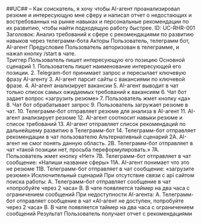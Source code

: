 ##UC## – Как соискатель, я хочу чтобы AI-агент проанализировал резюме и интересующую мне сферу и написал отчет о недостающих и востребованных на рынке навыках и персональные рекомендации по их развитию, чтобы найти подходящую работу быстрее.
ID: UC-RHR-001
Заголовок:	Анализ требований к сфере с рекомендациями по развитию навыков через телеграмм-бота
Акторы	Пользователь, телеграмм бот, AI-агент
Предусловие 	Пользователь авторизован в телеграмме, и нажал кнопку /start в чате.  
Триггер 	Пользователь пишет интересующую его позицию 
Основной сценарий	1.	Пользователь пишет наименование интересующей его позиции.
2.	Telegram-бот принимает запрос и пересылает ключевую фразу AI-агенту 
3.	AI-агент парсит сайты с вакансиями по ключевой фразе.
4.	AI-агент анализирует вакансии 
5.	AI-агент выводит в чат только список самых ожидаемых требований к вакансиям 
6.	Чат бот задает вопрос «загрузить резюме»
7.	Пользователь жмет кнопку «да»
8.	Чат бот обрабатывает запрос 
9.	Пользователь загружает резюме в чат. 
10.	Телеграмм-бот отправляет резюме для анализа в AI-агент
11.	AI-агент анализирует резюме 
12.	AI-агент соотносит навыки резюме и список требований 
13.	AI-агент отправляет список рекомендаций по дальнейшему развитию в Телеграмм-бот
14.	Телеграмм-бот отправляет рекомендации в чат пользователю 
Альтернативный сценарий 	2А. AI-агент не смог понять данную область.
2B. Телеграмм-бот отправляет в чат «такой позиции нет, просьба переформулировать.»
7А. Пользователь жмет кнопку «Нет»
7В. Телеграмм-бот отправляет в чат сообщение: «Напиши название сферы»
11А. AI-агент понимает что это не резюме
11В. Телеграмм-бот отправляет в чат сообщение: «загрузите резюме»
Исключительный сценарий	При отсутствие связи с api сайтом поиска работы: 
A.	Телеграмм-бот отправляет сообщение в чат «попробуйте через 2 часа»
B.	В чате появляется таймер на два часа с ограничением сообщений
При недоступности AI-агента: 
A.	Телеграмм-бот отправляет сообщение в чат «AI-агент не доступен, попробуйте через 2 часа»
B.	В чате появляется таймер на два часа с ограничением сообщений
Результат	Пользователь получает отчет с рекомендациями

